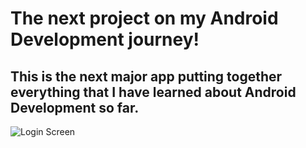 # The next project on my Android Development journey!
## This is the next major app putting together everything that I have learned about Android Development so far.

![Login Screen](https://i.imgur.com/NUf5Z3xl.png)

